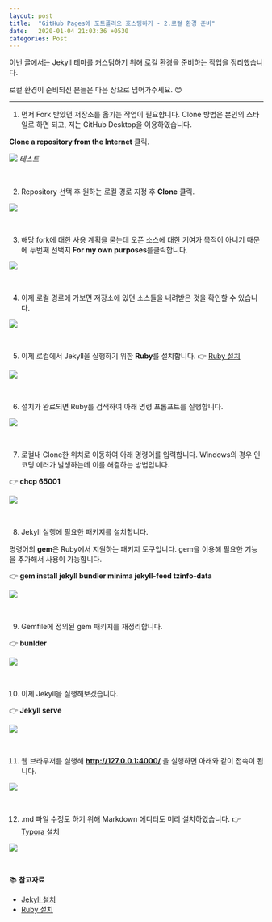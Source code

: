 ```yaml
---
layout: post
title:  "GitHub Pages에 포트폴리오 호스팅하기 - 2.로컬 환경 준비"
date:   2020-01-04 21:03:36 +0530
categories: Post
---
```

이번 글에서는 Jekyll 테마를 커스텀하기 위해 로컬 환경을 준비하는 작업을 정리했습니다. 

로컬 환경이 준비되신 분들은 다음 장으로 넘어가주세요. :blush:

------

1) 먼저 Fork 받았던 저장소를 옮기는 작업이 필요합니다. Clone 방법은 본인의 스타일로 하면 되고, 저는 GitHub Desktop을 이용하였습니다. 

**Clone a repository from the Internet**  클릭.

 ![](/assets/img/post2/post2_img1.png) *테스트*

<br>

2) Repository 선택 후 원하는 로컬 경로 지정 후 **Clone** 클릭.

![](/assets/img/post2/post2_img2.png)

<br>

3) 해당 fork에 대한 사용 계획을 묻는데 오픈 소스에 대한 기여가 목적이 아니기 때문에 두번째 선택지 **For my own purposes**를클릭합니다.

![](/assets/img/post2/post2_img3.png)

<br>

4) 이제 로컬 경로에 가보면 저장소에 있던 소스들을 내려받은 것을 확인할 수 있습니다.

![](/assets/img/post2/post2_img4.png)

<br>

5)  이제 로컬에서 Jekyll을 실행하기 위한 **Ruby**를 설치합니다. :point_right: [Ruby 설치](https://rubyinstaller.org/downloads/)

![](/assets/img/post2/post2_img10.jpg)

<br>

6) 설치가 완료되면 Ruby를 검색하여 아래 명령 프롬프트를 실행합니다.

![](/assets/img/post2/post2_img10.png)

<br>

7) 로컬내 Clone한 위치로 이동하여 아래 명령어를 입력합니다. Windows의 경우 인코딩 에러가 발생하는데 이를 해결하는 방법입니다.

:point_right: **​chcp 65001**

![](/assets/img/post2/post2_img5.png)

<br>

8) Jekyll 실행에 필요한 패키지를 설치합니다. 

명령어의 **gem**은 Ruby에서 지원하는 패키지 도구입니다. gem을 이용해 필요한 기능을 추가해서 사용이 가능합니다.

:point_right: **gem install jekyll bundler minima jekyll-feed tzinfo-data**

![](/assets/img/post2/post2_img6.png)

<br>

9) Gemfile에 정의된 gem 패키지를 재정리합니다.

:point_right: **bunlder**

![](/assets/img/post2/post2_img7.png)

<br>

10) 이제 Jekyll을 실행해보겠습니다.

:point_right: **Jekyll serve**

![](/assets/img/post2/post2_img8.png)

<br>

11) 웹 브라우저를 실행해 **http://127.0.0.1:4000/** 을 실행하면 아래와 같이 접속이 됩니다.

![](/assets/img/post2/post2_img9.png)

<br>

12) .md 파일 수정도 하기 위해 Markdown 에디터도 미리 설치하였습니다. :point_right: [Typora 설치](https://typora.io/)

![](/assets/img/post2/post2_img11.png)

<br>

:books: **참고자료**

* [Jekyll 설치](https://theorydb.github.io/envops/2019/05/03/envops-blog-github-pages-jekyll/)
* [Ruby 설치](https://park-jongseok.github.io/languages/ruby/2019/10/03/installing-ruby.html)